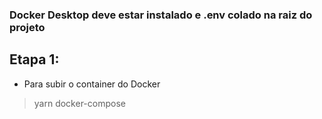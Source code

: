 ### Docker Desktop deve estar instalado e .env colado na raiz do projeto

## Etapa 1:
- Para subir o container do Docker
> yarn docker-compose